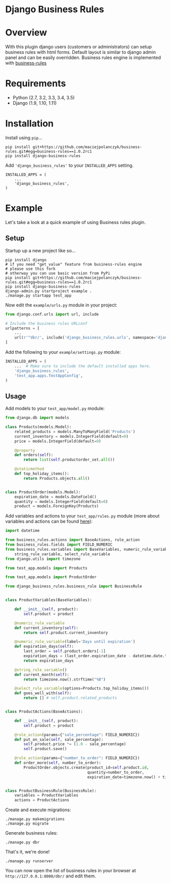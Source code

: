 Django Business Rules
==============

# Overview
With this plugin django users (customers or administrators) can setup business rules with html forms. Default layout is similar to django admin panel and can be easily overridden.
Business rules engine is implemented with [business-rules][business-rules-lib]

# Requirements

* Python (2.7, 3.2, 3.3, 3.4, 3.5)
* Django (1.9, 1.10, 1.11)

# Installation

Install using `pip`...

    pip install git+https://github.com/maciejpolanczyk/business-rules.git#egg=business-rules==1.0.2rc1
    pip install django-business-rules

Add `'django_business_rules'` to your `INSTALLED_APPS` setting.

    INSTALLED_APPS = (
        ...
        'django_business_rules',
    )

# Example

Let's take a look at a quick example of using Business rules plugin.

## Setup
Startup up a new project like so...

    pip install django
    # if you need "get_value" feature from business-rules engine
    # please use this fork
    # otherway you can use basic version from PyPi
    pip install git+https://github.com/maciejpolanczyk/business-rules.git#egg=business-rules==1.0.2rc1
    pip install django-business-rules
    django-admin.py startproject example .
    ./manage.py startapp test_app


Now edit the `example/urls.py` module in your project:

```python
from django.conf.urls import url, include

# Include the business rules URLconf
urlpatterns = [
    ...
    url(r'^dbr/', include('django_business_rules.urls', namespace='django_business_rules'))
]
```

Add the following to your `example/settings.py` module:

```python
INSTALLED_APPS = (
    ...  # Make sure to include the default installed apps here.
    'django_business_rules',
    'test_app.apps.TestAppConfig',
)
```

## Usage

Add models to your `test_app/model.py` module:

```python
from django.db import models

class Products(models.Model):
    related_products = models.ManyToManyField('Products')
    current_inventory = models.IntegerField(default=0)
    price = models.IntegerField(default=0)

    @property
    def orders(self):
        return list(self.productorder_set.all())

    @staticmethod
    def top_holiday_items():
        return Products.objects.all()


class ProductOrder(models.Model):
    expiration_date = models.DateField()
    quantity = models.IntegerField(default=0)
    product = models.ForeignKey(Products)
```

Add variables and actions to your `test_app/rules.py` module (more about variables and actions can be found [here][business-rules-lib]):

```python
import datetime

from business_rules.actions import BaseActions, rule_action
from business_rules.fields import FIELD_NUMERIC
from business_rules.variables import BaseVariables, numeric_rule_variable, \
    string_rule_variable, select_rule_variable
from django.utils import timezone

from test_app.models import Products

from test_app.models import ProductOrder

from django_business_rules.business_rule import BusinessRule


class ProductVariables(BaseVariables):

    def __init__(self, product):
        self.product = product

    @numeric_rule_variable
    def current_inventory(self):
        return self.product.current_inventory

    @numeric_rule_variable(label='Days until expiration')
    def expiration_days(self):
        last_order = self.product.orders[-1]
        expiration_days = (last_order.expiration_date - datetime.date.today()).days
        return expiration_days

    @string_rule_variable()
    def current_month(self):
        return timezone.now().strftime("%B")

    @select_rule_variable(options=Products.top_holiday_items())
    def goes_well_with(self):
        return [] # self.product.related_products


class ProductActions(BaseActions):

    def __init__(self, product):
        self.product = product

    @rule_action(params={"sale_percentage": FIELD_NUMERIC})
    def put_on_sale(self, sale_percentage):
        self.product.price *= (1.0 - sale_percentage)
        self.product.save()

    @rule_action(params={"number_to_order": FIELD_NUMERIC})
    def order_more(self, number_to_order):
        ProductOrder.objects.create(product_id=self.product.id,
                                    quantity=number_to_order,
                                    expiration_date=timezone.now() + timezone.timedelta(weeks=4))


class ProductBusinessRule(BusinessRule):
    variables = ProductVariables
    actions = ProductActions
```

Create and execute migrations:

    ./manage.py makemigrations
    ./manage.py migrate

Generate business rules:

    ./manage.py dbr

That's it, we're done!

    ./manage.py runserver

You can now open the list of business rules in your browser at `http://127.0.0.1:8000/dbr/` and edit them.

[business-rules-lib]: https://github.com/venmo/business-rules
